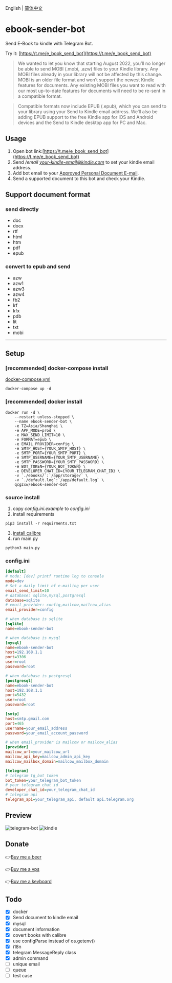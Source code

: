 English | [简体中文](README-ZH.md)

# ebook-sender-bot
Send E-Book to kindle with Telegram Bot.

Try it: [https://t.me/e_book_send_bot](https://t.me/e_book_send_bot)

> We wanted to let you know that starting August 2022, you’ll no longer be able to send MOBI (.mobi, .azw) files to your Kindle library. Any MOBI files already in your library will not be affected by this change. MOBI is an older file format and won’t support the newest Kindle features for documents. Any existing MOBI files you want to read with our most up-to-date features for documents will need to be re-sent in a compatible format.

> Compatible formats now include EPUB (.epub), which you can send to your library using your Send to Kindle email address. We’ll also be adding EPUB support to the free Kindle app for iOS and Android devices and the Send to Kindle desktop app for PC and Mac. 

## Usage

1. Open bot link:[https://t.me/e_book_send_bot](https://t.me/e_book_send_bot)
2. Send */email your-kindle-email@kindle.com* to set your kindle email address.
3. Add bot email to your [Approved Personal Document E-mail](https://www.amazon.com/hz/mycd/myx#/home/settings/payment).
4. Send a supported document to this bot and check your Kindle.

## Support document format
### send directly
- doc 
- docx 
- rtf 
- html 
- htm 
- pdf
- epub

### convert to epub and send
- azw 
- azw1 
- azw3 
- azw4 
- fb2 
- lrf 
- kfx 
- pdb 
- lit
- txt 
- mobi

---

## Setup

### [recommended] docker-compose install
[docker-compose.yml](docker-compose.yml)
```shell
docker-compose up -d
```

### [recommended] docker install
```shell
docker run -d \
    --restart unless-stopped \
    --name ebook-sender-bot \
    -e TZ=Asia/Shanghai \
    -e APP_MODE=prod \
    -e MAX_SEND_LIMIT=10 \
    -e FORMAT=epub \
    -e EMAIL_PROVIDER=config \
    -e SMTP_HOST={YOUR_SMTP_HOST} \
    -e SMTP_PORT={YOUR_SMTP_PORT} \
    -e SMTP_USERNAME={YOUR_SMTP_USERNAME} \
    -e SMTP_PASSWORD={YOUR_SMTP_PASSWORD} \
    -e BOT_TOKEN={YOUR_BOT_TOKEN} \
    -e DEVELOPER_CHAT_ID={YOUR_TELEGRAM_CHAT_ID} \
    -v `./ebooks/`:`/app/storage/` \
    -v `./default.log`:`/app/default.log` \
    qcgzxw/ebook-sender-bot
```

### source install
1. copy *config.ini.example* to *config.ini*
2. install requirements
```shell
pip3 install -r requirments.txt
```
3. [install calibre](https://calibre-ebook.com/download)
4. run main.py
```shell
python3 main.py
```

### config.ini
```ini
[default]
# mode: [dev] printf runtime log to console 
mode=dev
# Set a daily limit of e-mailing per user
email_send_limit=10
# database: sqlite,mysql,postgresql
database=sqlite
# email_provider: config,mailcow,mailcow_alias
email_provider=config

# when database is sqlite
[sqlite]
name=ebook-sender-bot

# when database is mysql
[mysql]
name=ebook-sender-bot
host=192.168.1.1
port=3306
user=root
password=root

# when database is postgresql
[postgresql]
name=ebook-sender-bot
host=192.168.1.1
port=5432
user=root
password=root

[smtp]
host=smtp.gmail.com
port=465
username=your_email_address
password=your_email_account_password

# when email_provider is mailcow or mailcow_alias
[provider]
mailcow_url=your_mailcow_url
mailcow_api_key=mailcow_admin_api_key
mailcow_mailbox_domain=mailcow_mailbox_domain

[telegram]
# telegram tg_bot token
bot_token=your_telegram_bot_token
# your telegram chat id
developer_chat_id=your_telegram_chat_id
# telegram api
telegram_api=your_telegram_api, default api.telegram.org
```

## Preview
![telegram-bot](https://cdn.jsdelivr.net/gh/image-backup/qcgzxw-images@master/image/16344769229431634476922938.png)
![kindle](https://cdn.jsdelivr.net/gh/image-backup/qcgzxw-images@master/image/16344842508421634484250830.png)

## Donate
👉[Buy me a beer](https://www.paypal.com/cgi-bin/webscr?cmd=_s-xclick&hosted_button_id=M67JY6LTXNLB4&on0=donate&os0=Buy+Me+A+Beer)

👉[Buy me a vps](https://www.paypal.com/cgi-bin/webscr?cmd=_s-xclick&hosted_button_id=M67JY6LTXNLB4&on0=donate&os0=Buy+Me+A+VPS)

👉[Buy me a keyboard](https://www.paypal.com/cgi-bin/webscr?cmd=_s-xclick&hosted_button_id=M67JY6LTXNLB4&on0=donate&os0=Buy+Me+A+Keyboard)

## Todo
- [x] docker
- [x] Send document to kindle email
- [x] mysql
- [x] document information
- [x] covert books with calibre
- [x] use configParse instead of os.getenv()
- [x] i18n
- [x] telegram MessageReply class
- [x] admin command
- [ ] unique email
- [ ] queue
- [ ] test case
